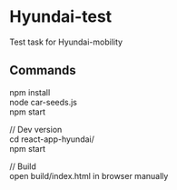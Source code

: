 # Hyundai-test

Test task for Hyundai-mobility

## Commands

npm install<br />
node car-seeds.js<br />
npm start<br />

// Dev version<br />
cd react-app-hyundai/<br />
npm start<br />

// Build<br />
open build/index.html in browser manually
